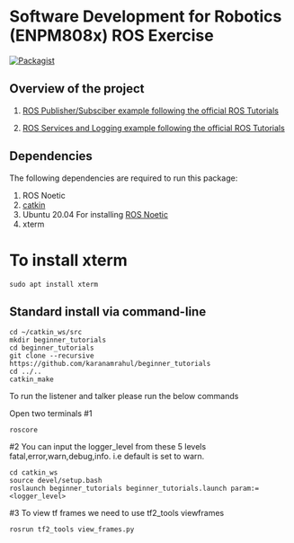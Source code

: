 # Software Development for Robotics (ENPM808x) ROS Exercise

[![Packagist](https://img.shields.io/packagist/l/doctrine/orm.svg)](LICENSE.md)


## Overview of the project

1. [ROS Publisher/Subsciber example following the official ROS Tutorials](http://wiki.ros.org/ROS/Tutorials/WritingPublisherSubscriber%28c%2B%2B%29)

2. [ROS Services and Logging example following the official ROS Tutorials](http://wiki.ros.org/ROS/Tutorials/UnderstandingServicesParams)



## Dependencies

The following dependencies are required to run this package:

1. ROS Noetic
2. [catkin](http://wiki.ros.org/catkin#Installing_catkin)
3. Ubuntu 20.04 For installing [ROS Noetic](http://wiki.ros.org/noetic/Installation)
4. xterm

# To install xterm
```
sudo apt install xterm
```

## Standard install via command-line

```
cd ~/catkin_ws/src
mkdir beginner_tutorials
cd beginner_tutorials
git clone --recursive https://github.com/karanamrahul/beginner_tutorials
cd ../..
catkin_make
```



To run the listener and talker please run the below commands


Open two terminals
#1
```
roscore
```

#2 You can input the logger_level from these 5 levels fatal,error,warn,debug,info. i.e default is set to warn.
```
cd catkin_ws
source devel/setup.bash
roslaunch beginner_tutorials beginner_tutorials.launch param:=<logger_level>
```
#3 To view tf frames we need to use tf2_tools viewframes 
```
rosrun tf2_tools view_frames.py

```

